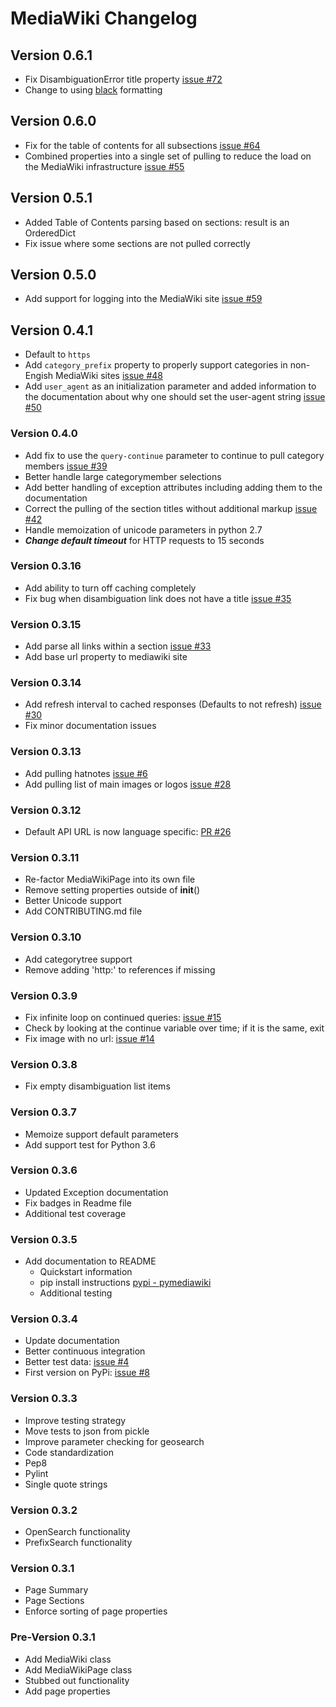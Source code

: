 # MediaWiki Changelog

## Version 0.6.1

* Fix DisambiguationError title property [issue #72](https://github.com/barrust/mediawiki/issues/72)
* Change to using [black](https://github.com/ambv/black) formatting

## Version 0.6.0

* Fix for the table of contents for all subsections [issue #64](https://github.com/barrust/mediawiki/issues/64)
* Combined properties into a single set of pulling to reduce the load on the MediaWiki infrastructure [issue #55](https://github.com/barrust/mediawiki/issues/55)

## Version 0.5.1

* Added Table of Contents parsing based on sections: result is an OrderedDict
* Fix issue where some sections are not pulled correctly

## Version 0.5.0

* Add support for logging into the MediaWiki site [issue #59](https://github.com/barrust/mediawiki/issues/59)

## Version 0.4.1

* Default to `https`
* Add `category_prefix` property to properly support categories in non-Engish
MediaWiki sites [issue #48](https://github.com/barrust/mediawiki/issues/48)
* Add `user_agent` as an initialization parameter and added information to the
documentation about why one should set the user-agent string [issue #50](https://github.com/barrust/mediawiki/issues/50)

### Version 0.4.0

* Add fix to use the `query-continue` parameter to continue to pull category
members [issue #39](https://github.com/barrust/mediawiki/issues/39)
* Better handle large categorymember selections
* Add better handling of exception attributes including adding them to the
documentation
* Correct the pulling of the section titles without additional markup [issue #42](https://github.com/barrust/mediawiki/issues/42)
* Handle memoization of unicode parameters in python 2.7
* ***Change default timeout*** for HTTP requests to 15 seconds

### Version 0.3.16

* Add ability to turn off caching completely
* Fix bug when disambiguation link does not have a title [issue #35](https://github.com/barrust/mediawiki/issues/35)

### Version 0.3.15

* Add parse all links within a section [issue #33](https://github.com/barrust/mediawiki/issues/33)
* Add base url property to mediawiki site

### Version 0.3.14

* Add refresh interval to cached responses (Defaults to not refresh)
[issue #30](https://github.com/barrust/mediawiki/issues/30)
* Fix minor documentation issues

### Version 0.3.13

* Add pulling hatnotes [issue #6](https://github.com/barrust/mediawiki/issues/6)
* Add pulling list of main images or logos [issue #28](https://github.com/barrust/mediawiki/issues/28)

### Version 0.3.12

* Default API URL is now language specific: [PR #26](https://github.com/barrust/mediawiki/pull/26)

### Version 0.3.11

* Re-factor MediaWikiPage into its own file
* Remove setting properties outside of __init__()
* Better Unicode support
* Add CONTRIBUTING.md file

### Version 0.3.10

* Add categorytree support
* Remove adding 'http:' to references if missing

### Version 0.3.9

* Fix infinite loop on continued queries: [issue #15](https://github.com/barrust/mediawiki/issues/15)
 * Check by looking at the continue variable over time; if it is the same, exit
* Fix image with no url: [issue #14](https://github.com/barrust/mediawiki/issues/14)

### Version 0.3.8

* Fix empty disambiguation list items


### Version 0.3.7

* Memoize support default parameters
* Add support test for Python 3.6


### Version 0.3.6

* Updated Exception documentation
* Fix badges in Readme file
* Additional test coverage


### Version 0.3.5

* Add documentation to README
  * Quickstart information
  * pip install instructions [pypi - pymediawiki](https://pypi.python.org/pypi/pymediawiki/)
  * Additional testing


### Version 0.3.4

* Update documentation
* Better continuous integration
* Better test data: [issue #4](https://github.com/barrust/mediawiki/issues/4)
* First version on PyPi: [issue #8](https://github.com/barrust/mediawiki/issues/8)

### Version 0.3.3

* Improve testing strategy
 * Move tests to json from pickle
* Improve parameter checking for geosearch
* Code standardization
 * Pep8
 * Pylint
 * Single quote strings


### Version 0.3.2

* OpenSearch functionality
* PrefixSearch functionality


### Version 0.3.1

* Page Summary
* Page Sections
* Enforce sorting of page properties


### Pre-Version 0.3.1

* Add MediaWiki class
* Add MediaWikiPage class
* Stubbed out functionality
* Add page properties
